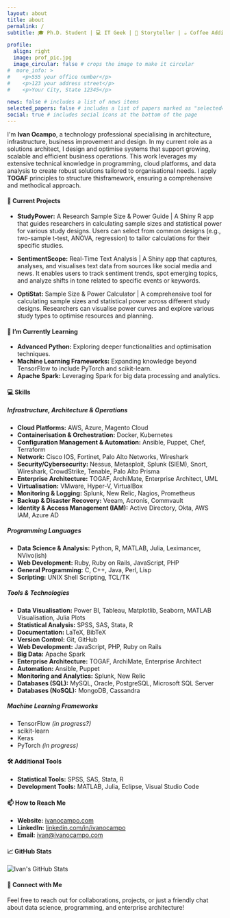 ```yaml
---
layout: about
title: about
permalink: /
subtitle: 🎓 Ph.D. Student | 💻 IT Geek | 📖 Storyteller | ☕ Coffee Addict | 📚 Lifelong Learner 

profile:
  align: right
  image: prof_pic.jpg
  image_circular: false # crops the image to make it circular
#  more_info: >
#    <p>555 your office number</p>
#    <p>123 your address street</p>
#    <p>Your City, State 12345</p>

news: false # includes a list of news items
selected_papers: false # includes a list of papers marked as "selected={true}"
social: true # includes social icons at the bottom of the page
---
```

I'm **Ivan Ocampo**, a technology professional specialising in architecture, infrastructure, business improvement and design. In my current role as a solutions architect, I design and optimise systems that support growing, scalable and efficient business operations. This work leverages my extensive technical knowledge in programming, cloud platforms, and data analysis to create robust solutions tailored to organisational needs. I apply **TOGAF** principles to structure thisframework, ensuring a comprehensive and methodical approach.

#### 🔭 Current Projects
- **StudyPower:** A Research Sample Size & Power Guide |
A Shiny R app that guides researchers in calculating sample sizes and statistical power for various study designs. Users can select from common designs (e.g., two-sample t-test, ANOVA, regression) to tailor calculations for their specific studies.

- **SentimentScope:** Real-Time Text Analysis |
A Shiny app that captures, analyses, and visualises text data from sources like social media and news. It enables users to track sentiment trends, spot emerging topics, and analyze shifts in tone related to specific events or keywords.

- **OptiStat:** Sample Size & Power Calculator |
A comprehensive tool for calculating sample sizes and statistical power across different study designs. Researchers can visualise power curves and explore various study types to optimise resources and planning.


#### 🌱 I’m Currently Learning 
- **Advanced Python:** Exploring deeper functionalities and optimisation techniques.
- **Machine Learning Frameworks:** Expanding knowledge beyond TensorFlow to include PyTorch and scikit-learn.
- **Apache Spark:** Leveraging Spark for big data processing and analytics.

#### 💻 Skills

##### **Infrastructure, Architecture & Operations**
- **Cloud Platforms:** AWS, Azure, Magento Cloud
- **Containerisation & Orchestration:** Docker, Kubernetes
- **Configuration Management & Automation:** Ansible, Puppet, Chef, Terraform
- **Network:** Cisco IOS, Fortinet, Palo Alto Networks, Wireshark
- **Security/Cybersecurity:** Nessus, Metasploit, Splunk (SIEM), Snort, Wireshark, CrowdStrike, Tenable, Palo Alto Prisma
- **Enterprise Architecture:** TOGAF, ArchiMate, Enterprise Architect, UML
- **Virtualisation:** VMware, Hyper-V, VirtualBox
- **Monitoring & Logging:** Splunk, New Relic, Nagios, Prometheus
- **Backup & Disaster Recovery:** Veeam, Acronis, Commvault
- **Identity & Access Management (IAM):** Active Directory, Okta, AWS IAM, Azure AD


##### **Programming Languages**
- **Data Science & Analysis:** Python, R, MATLAB, Julia, Leximancer, NVivo(ish)
- **Web Development:** Ruby, Ruby on Rails, JavaScript, PHP
- **General Programming:** C, C++, Java, Perl, Lisp
- **Scripting:** UNIX Shell Scripting, TCL/TK

##### **Tools & Technologies**
- **Data Visualisation:** Power BI, Tableau, Matplotlib, Seaborn, MATLAB Visualisation, Julia Plots
- **Statistical Analysis:** SPSS, SAS, Stata, R
- **Documentation:** LaTeX, BibTeX
- **Version Control:** Git, GitHub
- **Web Development:** JavaScript, PHP, Ruby on Rails
- **Big Data:** Apache Spark
- **Enterprise Architecture:** TOGAF, ArchiMate, Enterprise Architect
- **Automation:** Ansible, Puppet
- **Monitoring and Analytics:** Splunk, New Relic
- **Databases (SQL):** MySQL, Oracle, PostgreSQL, Microsoft SQL Server
- **Databases (NoSQL):** MongoDB, Cassandra

##### **Machine Learning Frameworks**
- TensorFlow *(in progress?)*
- scikit-learn
- Keras
- PyTorch *(in progress)*

#### 🛠 Additional Tools
- **Statistical Tools:** SPSS, SAS, Stata, R
- **Development Tools:** MATLAB, Julia, Eclipse, Visual Studio Code

#### 📫 How to Reach Me
- **Website:** [ivanocampo.com](https://ivanocampo.com)
- **LinkedIn:** [linkedin.com/in/ivanocampo](https://www.linkedin.com/in/ivanocampo)
- **Email:** [ivan@ivanocampo.com](mailto:ivan@ivanocampo.com)

#### 📈 GitHub Stats
![Ivan's GitHub Stats](https://github-readme-stats.vercel.app/api?username=allitnils&show_icons=true&theme=dracula)

#### 🧩 Connect with Me
Feel free to reach out for collaborations, projects, or just a friendly chat about data science, programming, and enterprise architecture!

